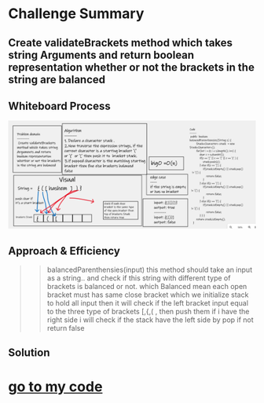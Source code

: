 # Challenge Summary
 ## Create validateBrackets method which takes string Arguments and return boolean representation whether or not the brackets in the string are balanced

## Whiteboard Process
![Bracket Validation](../asset/validateBrackets.png)

## Approach & Efficiency
>> balancedParenthensies(input) this method should take an input as a string.. and check if this string with different type of brackets is balanced or not. which Balanced mean each open bracket must has same close bracket which we initialize stack to hold all input then it will check if the left bracket input equal to the three type of brackets [,{,( , then push them if i have the right side i will check if the stack have the left side by pop if not return false

## Solution

# [go to my code](https://github.com/hashem98/data-structures-and-algorithms/tree/main/Java/StackandQueue)
